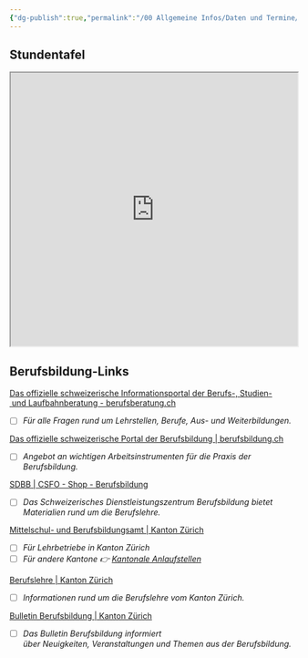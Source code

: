```yaml
---
{"dg-publish":true,"permalink":"/00 Allgemeine Infos/Daten und Termine/"}
---
```


## Stundentafel
<iframe src="https://drive.google.com/file/d/1p-99ScPpQAz9HI6YxDsEyyfr_pHhelMR/preview" width="100%" height="480" allow="autoplay"></iframe>


## Berufsbildung-Links
[Das offizielle schweizerische Informationsportal der Berufs-, Studien- und Laufbahnberatung - berufsberatung.ch](https://www.berufsberatung.ch/dyn/show/1418)
- [ ] *Für alle Fragen rund um Lehrstellen, Berufe, Aus- und Weiterbildungen.*

[Das offizielle schweizerische Portal der Berufsbildung | berufsbildung.ch](https://www.berufsbildung.ch/de)
- [ ] *Angebot an wichtigen Arbeitsinstrumenten für die Praxis der Berufsbildung.*

[SDBB | CSFO - Shop - Berufsbildung](https://shop.sdbb.ch/berufsbildung-1.html)
- [ ] *Das Schweizerisches Dienstleistungszentrum Berufsbildung bietet Materialien rund um die Berufslehre.*

[Mittelschul- und Berufsbildungsamt | Kanton Zürich](https://www.zh.ch/de/bildungsdirektion/mittelschul-berufsbildungsamt.html)
- [ ] *Für Lehrbetriebe in Kanton Zürich*
- [ ] *Für andere Kantone 👉 [Kantonale Anlaufstellen](https://www.berufsbildung.ch/de/kantonale-anlaufstellen)*

[Berufslehre | Kanton Zürich](https://www.zh.ch/de/bildung/berufslehre.html)
- [ ] *Informationen rund um die Berufslehre vom Kanton Zürich.*

[Bulletin Berufsbildung | Kanton Zürich](https://www.zh.ch/de/bildung/berufslehre/bulletin-berufsbildung.html)
- [ ] *Das Bulletin Berufsbildung informiert über Neuigkeiten, Veranstaltungen und Themen aus der Berufsbildung.*